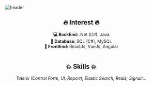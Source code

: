 ![header](https://capsule-render.vercel.app/api?type=waving&color=gradient&height=250&customColorList=3&text=%C4%90%E1%BB%93ng%20Qu%E1%BB%91c%20Ti%E1%BA%BFn%20(Tom)&fontAlignY=45&desc=Full%20Stack%20Developer&descAlignY=25&descAlign=70&fontColor=394A58&fontSize=50)

<div align="center">
	<h2>🔥 Interest 🔥</h2>
</div>
<div align="center">
<strong>💻 BackEnd: </strong>.Net (C#), Java
<br>
<strong>🧱 Database: </strong>SQL (C#), MySQL
<br>
<strong>🔎 FrontEnd: </strong>ReactJs, VueJs, Angular
</div>
<br>
<div align="center">
<h2>💥 Skills 💥</h2>
<p><i>Telerik (Control Form, UI, Report), Elastic Search, Redis, Signalr... </i></p>
</div>

